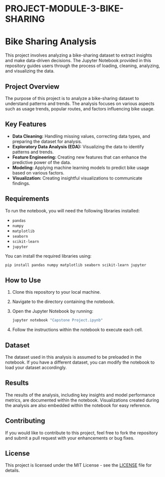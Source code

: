 # PROJECT-MODULE-3-BIKE-SHARING


# Bike Sharing Analysis

This project involves analyzing a bike-sharing dataset to extract insights and make data-driven decisions. The Jupyter Notebook provided in this repository guides users through the process of loading, cleaning, analyzing, and visualizing the data.

## Project Overview

The purpose of this project is to analyze a bike-sharing dataset to understand patterns and trends. The analysis focuses on various aspects such as usage trends, popular routes, and factors influencing bike usage. 

## Key Features

- **Data Cleaning:** Handling missing values, correcting data types, and preparing the dataset for analysis.
- **Exploratory Data Analysis (EDA):** Visualizing the data to identify patterns and trends.
- **Feature Engineering:** Creating new features that can enhance the predictive power of the data.
- **Modeling:** Applying machine learning models to predict bike usage based on various factors.
- **Visualization:** Creating insightful visualizations to communicate findings.

## Requirements

To run the notebook, you will need the following libraries installed:

- `pandas`
- `numpy`
- `matplotlib`
- `seaborn`
- `scikit-learn`
- `jupyter`

You can install the required libraries using:

```bash
pip install pandas numpy matplotlib seaborn scikit-learn jupyter
```

## How to Use

1. Clone this repository to your local machine.
2. Navigate to the directory containing the notebook.
3. Open the Jupyter Notebook by running:

   ```bash
   jupyter notebook "Capstone Project.ipynb"
   ```

4. Follow the instructions within the notebook to execute each cell.

## Dataset

The dataset used in this analysis is assumed to be preloaded in the notebook. If you have a different dataset, you can modify the notebook to load your dataset accordingly.

## Results

The results of the analysis, including key insights and model performance metrics, are documented within the notebook. Visualizations created during the analysis are also embedded within the notebook for easy reference.

## Contributing

If you would like to contribute to this project, feel free to fork the repository and submit a pull request with your enhancements or bug fixes.

## License

This project is licensed under the MIT License - see the [LICENSE](LICENSE) file for details.
